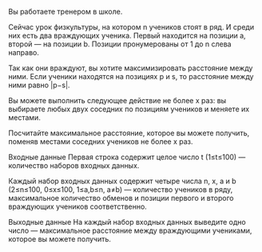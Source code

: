 Вы работаете тренером в школе.

Сейчас урок физкультуры, на котором n учеников стоят в ряд. И среди них есть два враждующих ученика. Первый находится на позиции a, второй — на позиции b. Позиции пронумерованы от 1 до n слева направо.

Так как они враждуют, вы хотите максимизировать расстояние между ними. Если ученики находятся на позициях p и s, то расстояние между ними равно |p−s|.

Вы можете выполнить следующее действие не более x раз: вы выбираете любых двух соседних по позициям учеников и меняете их местами.

Посчитайте максимальное расстояние, которое вы можете получить, поменяв местами соседних учеников не более x раз.

Входные данные
Первая строка содержит целое число t (1≤t≤100) — количество наборов входных данных.

Каждый набор входных данных содержит четыре числа n, x, a и b (2≤n≤100, 0≤x≤100, 1≤a,b≤n, a≠b) — количество учеников в ряду, максимальное количество обменов и позиции первого и второго враждующих учеников соответственно.

Выходные данные
На каждый набор входных данных выведите одно число — максимальное расстояние между враждующими учениками, которое вы можете получить.